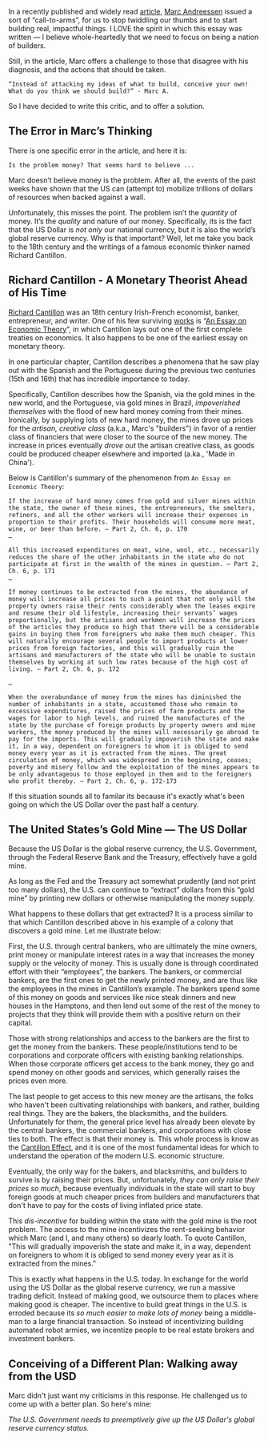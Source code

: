 In a recently published and widely read [article](https://a16z.com/2020/04/18/its-time-to-build/), [Marc Andreessen](https://twitter.com/pmarca) issued a sort of “call-to-arms”, for us to stop twiddling our thumbs and to start building real, impactful things. I LOVE the spirit in which this essay was written —  I believe whole-heartedly that we need to focus on being a nation of builders.

Still, in the article, Marc offers a challenge to those that disagree with his diagnosis, and the actions that should be taken.

```
“Instead of attacking my ideas of what to build, conceive your own! What do you think we should build?” - Marc A.
```

So I have decided to write this critic, and to offer a solution.

## The Error in Marc’s Thinking

There is one specific error in the article, and here it is:
```
Is the problem money? That seems hard to believe ...
```

Marc doesn’t believe money is the problem. After all, the events of the past weeks have shown that the US can (attempt to) mobilize trillions of dollars of resources when backed against a wall.

Unfortunately, this misses the point. The problem isn’t the _quantity_ of money. It’s the _quality_ and nature of our money. Specifically, its is the fact that the US Dollar is _not only_ our national currency, but it is also the world’s global reserve currency. Why is that important? Well, let me take you back to the 18th century and the writings of a famous economic thinker named Richard Cantillon.

## Richard Cantillon - A Monetary Theorist Ahead of His Time

[Richard Cantillon](https://en.wikipedia.org/wiki/Richard_Cantillon) was an 18th century Irish-French economist, banker, entrepreneur, and writer. One of his few surviving [works](https://mises.org/library/essay-economic-theory-0) is “[An Essay on Economic Theory](https://mises.org/library/essay-economic-theory-0)”, in which Cantillon lays out one of the first complete treaties on economics. It also happens to be one of the earliest essay on monetary theory.

In one particular chapter, Cantillon describes a phenomena that he saw play out with the Spanish and the Portuguese during the previous two centuries (15th and 16th) that has incredible importance to today. 

Specifically, Cantillon describes how the Spanish, via the gold mines in the new world, and the Portuguese, via gold mines in Brazil, _impoverished themselves_ with the flood of new hard money coming from their mines. Ironically, by supplying lots of new hard money, the mines drove up prices for the _artisan, creative class_ (a.k.a., Marc's "builders") in favor of a rentier class of financiers that were closer to the source of the new money. The increase in prices eventually _drove out_ the artisan creative class, as goods could be produced cheaper elsewhere and imported (a.ka., 'Made in China').

Below is Cantillon's summary of the phenomenon from `An Essay on Economic Theory`:

```
If the increase of hard money comes from gold and silver mines within the state, the owner of these mines, the entrepreneurs, the smelters, refiners, and all the other workers will increase their expenses in proportion to their profits. Their households will consume more meat, wine, or beer than before. — Part 2, Ch. 6, p. 170
…

All this increased expenditures on meat, wine, wool, etc., necessarily reduces the share of the other inhabitants in the state who do not participate at first in the wealth of the mines in question. — Part 2, Ch. 6, p. 171
…

If money continues to be extracted from the mines, the abundance of money will increase all prices to such a point that not only will the property owners raise their rents considerably when the leases expire and resume their old lifestyle, increasing their servants’ wages proportionally, but the artisans and workmen will increase the prices of the articles they produce so high that there will be a considerable gains in buying them from foreigners who make them much cheaper. This will naturally encourage several people to import products at lower prices from foreign factories, and this will gradually ruin the artisans and manufacturers of the state who will be unable to sustain themselves by working at such low rates because of the high cost of living. — Part 2, Ch. 6, p. 172

…

When the overabundance of money from the mines has diminished the number of inhabitants in a state, accustomed those who remain to excessive expenditures, raised the prices of farm products and the wages for labor to high levels, and ruined the manufactures of the state by the purchase of foreign products by property owners and mine workers, the money produced by the mines will necessarily go abroad to pay for the imports. This will gradually impoverish the state and make it, in a way, dependent on foreigners to whom it is obliged to send money every year as it is extracted from the mines. The great circulation of money, which was widespread in the beginning, ceases; poverty and misery follow and the exploitation of the mines appears to be only advantageous to those employed in them and to the foreigners who profit thereby. — Part 2, Ch. 6, p. 172-173

```
If this situation sounds all to familar its because it's exactly what's been going on which the US Dollar over the past half a century.


## The United States’s Gold Mine — The US Dollar

Because the US Dollar is the global reserve currency, the U.S. Government, through the Federal Reserve Bank and the Treasury, effectively have a gold mine. 

As long as the Fed and the Treasury act somewhat prudently (and not print too many dollars), the U.S. can continue to “extract” dollars from this “gold mine” by printing new dollars or otherwise manipulating the money supply.

What happens to these dollars that get extracted? It is a process similar to that which Cantillon described above in his example of a colony that discovers a gold mine. Let me illustrate below:

First, the U.S. through central bankers, who are ultimately the mine owners, print money or manipulate interest rates in a way that increases the money supply or the velocity of money. This is usually done is through coordinated effort with their “employees”, the bankers. The bankers, or commercial bankers, are the first ones to get the newly printed money, and are thus like the employees in the mines in Cantillon’s example. The bankers spend some of this money on goods and services like nice steak dinners and new houses in the Hamptons, and then lend out some of the rest of the money to projects that they think will provide them with a positive return on their capital. 

Those with strong relationships and access to the bankers are the first to get the money from the bankers. These people/institutions tend to be corporations and corporate officers with existing banking relationships. When those corporate officers get access to the bank money, they go and spend money on other goods and services, which generally raises the prices even more.

The last people to get access to this new money are the artisans, the folks who haven't been cultivating relationships with bankers, and rather, building real things. They are the bakers, the blacksmiths, and the builders. Unfortunately for them, the general price level has already been elevate by the central bankers, the commercial bankers, and corporations with close ties to both. The effect is that their money is. This whole process is know as the [Cantillon Effect](https://en.wikipedia.org/wiki/Richard_Cantillon#Monetary_theory), and it is one of the most fundamental ideas for which to understand the operation of the modern U.S. economic structure.

Eventually, the only way for the bakers, and blacksmiths, and builders to survive is by raising their prices. But, unfortunately, _they can only raise their prices so much_, because eventually individuals in the state will start to buy foreign goods at much cheaper prices from builders and manufacturers that don't have to pay for the costs of living inflated price state.

This _dis-incentive_ for building within the state with the gold mine is the root problem. The access to the mine incentivizes the rent-seeking behavior which Marc (and I, and many others) so dearly loath. To quote Cantillon, "This will gradually impoverish the state and make it, in a way, dependent on foreigners to whom it is obliged to send money every year as it is extracted from the mines."

This is exactly what happens in the U.S. today. In exchange for the world using the US Dollar as the global reserve currency, we run a massive trading deficit. Instead of making good, we outsource them to places where making good is cheaper. The incentive to build great things in the U.S. is erroded because its _so much easier to make lots of money_ being a middle-man to a large financial transaction. So instead of incentivizing building automated robot armies, we incentize people to be real estate brokers and investment bankers.

## Conceiving of a Different Plan: Walking away from the USD

Marc didn't just want my criticisms in this response. He challenged us to come up with a better plan. So here's mine:

*The U.S. Government needs to preemptively give up the US Dollar's global reserve currency status.*
